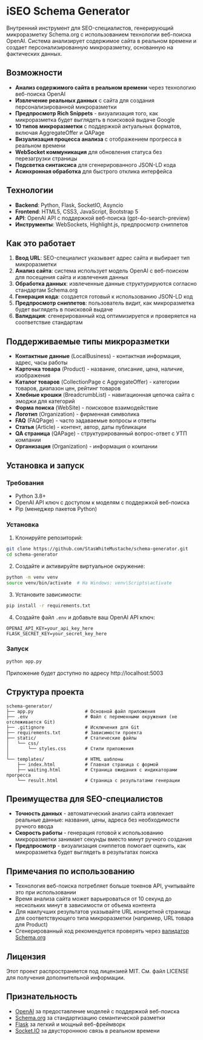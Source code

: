 # iSEO Schema Generator

Внутренний инструмент для SEO-специалистов, генерирующий микроразметку Schema.org с использованием технологии веб-поиска OpenAI. Система анализирует содержимое сайта в реальном времени и создает персонализированную микроразметку, основанную на фактических данных.

## Возможности

* **Анализ содержимого сайта в реальном времени** через технологию веб-поиска OpenAI
* **Извлечение реальных данных** с сайта для создания персонализированной микроразметки
* **Предпросмотр Rich Snippets** - визуализация того, как микроразметка будет выглядеть в поисковой выдаче Google
* **10 типов микроразметки** с поддержкой актуальных форматов, включая AggregateOffer и QAPage
* **Визуализация процесса анализа** с отображением прогресса в реальном времени
* **WebSocket коммуникация** для обновления статуса без перезагрузки страницы
* **Подсветка синтаксиса** для сгенерированного JSON-LD кода
* **Асинхронная обработка** для быстрого отклика интерфейса

## Технологии

* **Backend**: Python, Flask, SocketIO, Asyncio
* **Frontend**: HTML5, CSS3, JavaScript, Bootstrap 5
* **API**: OpenAI API с поддержкой веб-поиска (gpt-4o-search-preview)
* **Инструменты**: WebSockets, Highlight.js, предпросмотр сниппетов

## Как это работает

1. **Ввод URL**: SEO-специалист указывает адрес сайта и выбирает тип микроразметки
2. **Анализ сайта**: система использует модель OpenAI с веб-поиском для посещения сайта и извлечения данных
3. **Обработка данных**: извлеченные данные структурируются согласно стандартам Schema.org
4. **Генерация кода**: создается готовый к использованию JSON-LD код
5. **Предпросмотр сниппетов**: пользователь видит, как микроразметка будет выглядеть в поисковой выдаче
6. **Валидация**: сгенерированный код оптимизируется и проверяется на соответствие стандартам

## Поддерживаемые типы микроразметки

* **Контактные данные** (LocalBusiness) - контактная информация, адрес, часы работы
* **Карточка товара** (Product) - название, описание, цена, наличие, изображения
* **Каталог товаров** (CollectionPage с AggregateOffer) - категории товаров, диапазон цен, рейтинг товаров
* **Хлебные крошки** (BreadcrumbList) - навигационная цепочка сайта с эмоджи для категорий
* **Форма поиска** (WebSite) - поисковое взаимодействие
* **Логотип** (Organization) - фирменная символика
* **FAQ** (FAQPage) - часто задаваемые вопросы и ответы
* **Статья** (Article) - контент, автор, даты публикации
* **QA страница** (QAPage) - структурированный вопрос-ответ с УТП компании
* **Организация** (Organization) - информация о компании

## Установка и запуск

### Требования
* Python 3.8+
* OpenAI API ключ с доступом к моделям с поддержкой веб-поиска
* Pip (менеджер пакетов Python)

### Установка

1. Клонируйте репозиторий:
```bash
git clone https://github.com/StasWhiteMustache/schema-generator.git
cd schema-generator
```

2. Создайте и активируйте виртуальное окружение:
```bash
python -m venv venv
source venv/bin/activate  # На Windows: venv\Scripts\activate
```

3. Установите зависимости:
```bash
pip install -r requirements.txt
```

4. Создайте файл `.env` и добавьте ваш OpenAI API ключ:
```
OPENAI_API_KEY=your_api_key_here
FLASK_SECRET_KEY=your_secret_key_here
```

### Запуск

```bash
python app.py
```

Приложение будет доступно по адресу http://localhost:5003

## Структура проекта

```
schema-generator/
├── app.py                   # Основной файл приложения
├── .env                     # Файл с переменными окружения (не отслеживается Git)
├── .gitignore               # Исключения для Git
├── requirements.txt         # Зависимости проекта
├── static/                  # Статические файлы
│   └── css/
│       └── styles.css       # Стили приложения
│
└── templates/               # HTML шаблоны
    ├── index.html           # Главная страница с формой
    ├── waiting.html         # Страница ожидания с индикаторами прогресса
    └── result.html          # Страница с результатами генерации
```

## Преимущества для SEO-специалистов

* **Точность данных** - автоматический анализ сайта извлекает реальные данные: названия, цены, адреса без необходимости ручного ввода
* **Скорость работы** - генерация готовой к использованию микроразметки занимает секунды вместо минут ручного создания
* **Предпросмотр** - визуализация сниппетов помогает оценить, как микроразметка будет выглядеть в результатах поиска

## Примечания по использованию

* Технология веб-поиска потребляет больше токенов API, учитывайте это при использовании
* Время анализа сайта может варьироваться от 10 секунд до нескольких минут в зависимости от объема контента
* Для наилучших результатов указывайте URL конкретной страницы для соответствующего типа микроразметки (например, URL товара для Product)
* Сгенерированный код рекомендуется проверять через [валидатор Schema.org](https://validator.schema.org/)

## Лицензия

Этот проект распространяется под лицензией MIT. См. файл LICENSE для получения дополнительной информации.

## Признательность

* [OpenAI](https://openai.com/) за предоставление моделей с поддержкой веб-поиска
* [Schema.org](https://schema.org/) за стандартизацию семантической разметки
* [Flask](https://flask.palletsprojects.com/) за легкий и мощный веб-фреймворк
* [Socket.IO](https://socket.io/) за двустороннюю связь в реальном времени
